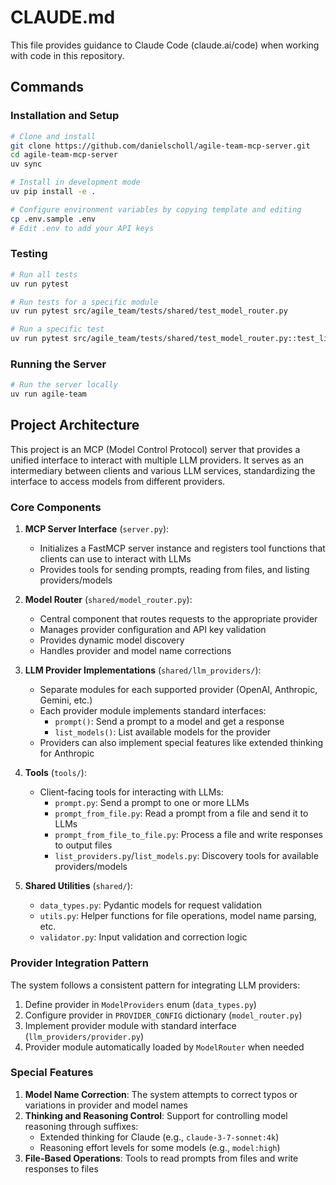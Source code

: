 # CLAUDE.md

This file provides guidance to Claude Code (claude.ai/code) when working with code in this repository.

## Commands

### Installation and Setup

```bash
# Clone and install
git clone https://github.com/danielscholl/agile-team-mcp-server.git
cd agile-team-mcp-server
uv sync

# Install in development mode
uv pip install -e .

# Configure environment variables by copying template and editing
cp .env.sample .env
# Edit .env to add your API keys
```

### Testing

```bash
# Run all tests
uv run pytest

# Run tests for a specific module
uv run pytest src/agile_team/tests/shared/test_model_router.py

# Run a specific test
uv run pytest src/agile_team/tests/shared/test_model_router.py::test_list_providers
```

### Running the Server

```bash
# Run the server locally
uv run agile-team
```

## Project Architecture

This project is an MCP (Model Control Protocol) server that provides a unified interface to interact with multiple LLM providers. It serves as an intermediary between clients and various LLM services, standardizing the interface to access models from different providers.

### Core Components

1. **MCP Server Interface** (`server.py`): 
   - Initializes a FastMCP server instance and registers tool functions that clients can use to interact with LLMs
   - Provides tools for sending prompts, reading from files, and listing providers/models

2. **Model Router** (`shared/model_router.py`):
   - Central component that routes requests to the appropriate provider
   - Manages provider configuration and API key validation
   - Provides dynamic model discovery
   - Handles provider and model name corrections

3. **LLM Provider Implementations** (`shared/llm_providers/`):
   - Separate modules for each supported provider (OpenAI, Anthropic, Gemini, etc.)
   - Each provider module implements standard interfaces:
     - `prompt()`: Send a prompt to a model and get a response
     - `list_models()`: List available models for the provider
   - Providers can also implement special features like extended thinking for Anthropic

4. **Tools** (`tools/`):
   - Client-facing tools for interacting with LLMs:
     - `prompt.py`: Send a prompt to one or more LLMs
     - `prompt_from_file.py`: Read a prompt from a file and send it to LLMs
     - `prompt_from_file_to_file.py`: Process a file and write responses to output files
     - `list_providers.py`/`list_models.py`: Discovery tools for available providers/models

5. **Shared Utilities** (`shared/`):
   - `data_types.py`: Pydantic models for request validation
   - `utils.py`: Helper functions for file operations, model name parsing, etc.
   - `validator.py`: Input validation and correction logic

### Provider Integration Pattern

The system follows a consistent pattern for integrating LLM providers:

1. Define provider in `ModelProviders` enum (`data_types.py`)
2. Configure provider in `PROVIDER_CONFIG` dictionary (`model_router.py`)
3. Implement provider module with standard interface (`llm_providers/provider.py`)
4. Provider module automatically loaded by `ModelRouter` when needed

### Special Features

1. **Model Name Correction**: The system attempts to correct typos or variations in provider and model names
2. **Thinking and Reasoning Control**: Support for controlling model reasoning through suffixes:
   - Extended thinking for Claude (e.g., `claude-3-7-sonnet:4k`)
   - Reasoning effort levels for some models (e.g., `model:high`)
3. **File-Based Operations**: Tools to read prompts from files and write responses to files